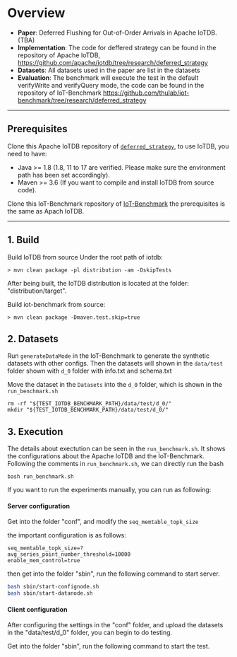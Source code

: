 # Overview

- **Paper**: Deferred Flushing for Out-of-Order Arrivals in Apache IoTDB.(TBA)
- **Implementation**: The code for deffered strategy can be found in the repository of Apache IoTDB, https://github.com/apache/iotdb/tree/research/deferred_strategy
- **Datasets**: All datasets used in the paper are list in the datasets
- **Evaluation**: The benchmark will execute the test in the default verifyWrite and verifyQuery mode, the code can be found in the repository of IoT-Benchmark https://github.com/thulab/iot-benchmark/tree/research/deferred_strategy
___ 
 
## Prerequisites

Clone this Apache IoTDB repository of [`deferred_strategy`](https://github.com/apache/iotdb/tree/research/deferred_strategy), to use IoTDB, you need to have:
- Java >= 1.8 (1.8, 11 to 17 are verified. Please make sure the environment path has been set accordingly).
- Maven >= 3.6 (If you want to compile and install IoTDB from source code).

Clone this IoT-Benchmark repository of [IoT-Benchmark](https://github.com/thulab/iot-benchmark)
the prerequisites is the same as Apach IoTDB.
___

## 1. Build

Build IoTDB from source
Under the root path of iotdb:
```
> mvn clean package -pl distribution -am -DskipTests
```
After being built, the IoTDB distribution is located at the folder: "distribution/target".

Build iot-benchmark from source:
```
> mvn clean package -Dmaven.test.skip=true
```

## 2. Datasets

Run `generateDataMode` in the IoT-Benchmark to generate the synthetic datasets with other configs. Then the datasets will shown in the `data/test` folder 
shown with `d_0` folder with info.txt and schema.txt

Move the dataset in the `Datasets` into the `d_0` folder, which is shown in the `run_benchmark.sh`
```
rm -rf "${TEST_IOTDB_BENCHMARK_PATH}/data/test/d_0/"
mkdir "${TEST_IOTDB_BENCHMARK_PATH}/data/test/d_0/"
```
## 3. Execution

The details about exectution can be seen in the `run_benchmark.sh`. It shows the configurations about the Apache IoTDB and the IoT-Benchmark.
Following the comments in `run_benchmark.sh`, we can directly run the bash

```
bash run_benchmark.sh
```

If you want to run the experiments manually, you can run as following:

#### Server configuration
Get into the folder "conf", and modify the `seq_memtable_topk_size` 

the important configuration is as follows:
```
seq_memtable_topk_size=?
avg_series_point_number_threshold=10000
enable_mem_control=true
```

then get into the folder "sbin", run the following command to start server.

```bash
bash sbin/start-confignode.sh
bash sbin/start-datanode.sh
```
#### Client configuration
After configuring the settings in the "conf" folder, and upload the datasets in the "data/test/d_0" folder,
you can begin to do testing.

Get into the folder "sbin", run the following command to start the test.